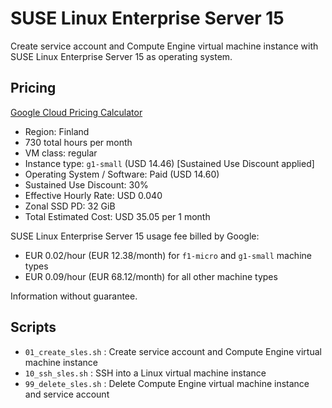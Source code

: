 # SUSE Linux Enterprise Server 15

Create service account and Compute Engine virtual machine instance with SUSE Linux Enterprise Server 15 as operating system.

## Pricing

[Google Cloud Pricing Calculator](https://cloud.google.com/products/calculator/#id=246c521f-cae2-4ad5-b787-32cd001330aa)

* Region: Finland
* 730 total hours per month
* VM class: regular
* Instance type: `g1-small` (USD 14.46) [Sustained Use Discount applied]
* Operating System / Software: Paid (USD 14.60)
* Sustained Use Discount: 30%
* Effective Hourly Rate: USD 0.040
* Zonal SSD PD: 32 GiB
* Total Estimated Cost: USD 35.05 per 1 month

SUSE Linux Enterprise Server 15 usage fee billed by Google:

* EUR 0.02/hour (EUR 12.38/month) for `f1-micro` and `g1-small` machine types
* EUR 0.09/hour (EUR 68.12/month) for all other machine types

Information without guarantee.

## Scripts

* `01_create_sles.sh` : Create service account and Compute Engine virtual machine instance
* `10_ssh_sles.sh`    : SSH into a Linux virtual machine instance
* `99_delete_sles.sh` : Delete Compute Engine virtual machine instance and service account
